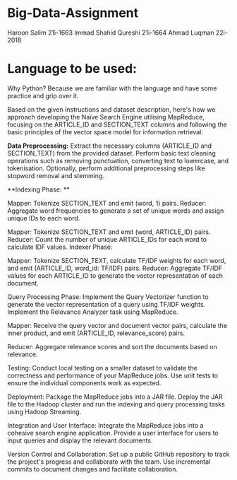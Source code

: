 # Big-Data-Assignment
Haroon Salim 21i-1663
Immad Shahid Qureshi 21i-1664
Ahmad Luqman 22i-2018

# Language to be used: 
Why Python? 
Because we are familiar with the language and have some practice and grip over it.

Based on the given instructions and dataset description, here's how we approach developing the Naïve Search Engine utilising MapReduce, focusing on the ARTICLE_ID and SECTION_TEXT columns and following the basic principles of the vector space model for information retrieval: 

**Data Preprocessing:** Extract the necessary columns (ARTICLE_ID and SECTION_TEXT) from the provided dataset. Perform basic text cleaning operations such as removing punctuation, converting text to lowercase, and tokenisation. Optionally, perform additional preprocessing steps like stopword removal and stemming. 

**Indexing Phase: **

Mapper: Tokenize SECTION_TEXT and emit (word, 1) pairs. 
Reducer: Aggregate word frequencies to generate a set of unique words and assign unique IDs to each word. 

 
Mapper: Tokenize SECTION_TEXT and emit (word, ARTICLE_ID) pairs. 
Reducer: Count the number of unique ARTICLE_IDs for each word to calculate IDF values. 
Indexer Phase: 

Mapper: Tokenize SECTION_TEXT, calculate TF/IDF weights for each word, and emit (ARTICLE_ID, word_id: TF/IDF) pairs. 
Reducer: Aggregate TF/IDF values for each ARTICLE_ID to generate the vector representation of each document. 

Query Processing Phase: Implement the Query Vectorizer function to generate the vector representation of a query using TF/IDF weights. Implement the Relevance Analyzer task using MapReduce.

Mapper: Receive the query vector and document vector pairs, calculate the inner product, and emit (ARTICLE_ID, relevance_score) pairs. 

Reducer: Aggregate relevance scores and sort the documents based on relevance. 

Testing: Conduct local testing on a smaller dataset to validate the correctness and performance of your MapReduce jobs. Use unit tests to ensure the individual components work as expected. 

Deployment: Package the MapReduce jobs into a JAR file. Deploy the JAR file to the Hadoop cluster and run the indexing and query processing tasks using Hadoop Streaming. 

Integration and User Interface: Integrate the MapReduce jobs into a cohesive search engine application. Provide a user interface for users to input queries and display the relevant documents. 

Version Control and Collaboration: Set up a public GitHub repository to track the project's progress and collaborate with the team. Use incremental commits to document changes and facilitate collaboration. 

